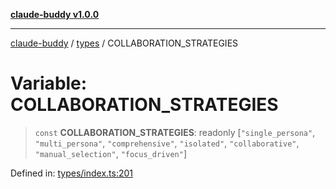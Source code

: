 [**claude-buddy v1.0.0**](../../README.md)

***

[claude-buddy](../../modules.md) / [types](../README.md) / COLLABORATION\_STRATEGIES

# Variable: COLLABORATION\_STRATEGIES

> `const` **COLLABORATION\_STRATEGIES**: readonly \[`"single_persona"`, `"multi_persona"`, `"comprehensive"`, `"isolated"`, `"collaborative"`, `"manual_selection"`, `"focus_driven"`\]

Defined in: [types/index.ts:201](https://github.com/gsetsero/assistant-integration/blob/911ddf7680199ad668404c191ed66335473fdc65/claude-buddy/src/types/index.ts#L201)
